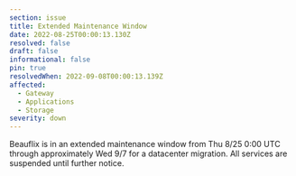 ```yaml
---
section: issue
title: Extended Maintenance Window
date: 2022-08-25T00:00:13.130Z
resolved: false
draft: false
informational: false
pin: true
resolvedWhen: 2022-09-08T00:00:13.139Z
affected:
  - Gateway
  - Applications
  - Storage
severity: down
---
```

Beauflix is in an extended maintenance window from Thu 8/25 0:00 UTC through approximately Wed 9/7 for a datacenter migration. All services are suspended until further notice.